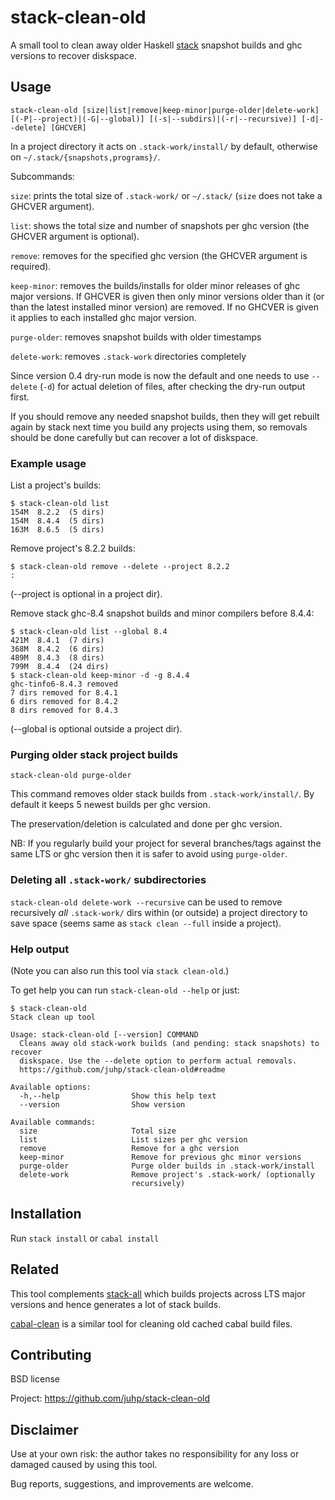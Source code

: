 # stack-clean-old

A small tool to clean away older Haskell [stack](https://docs.haskellstack.org)
snapshot builds and ghc versions to recover diskspace.

## Usage
`stack-clean-old [size|list|remove|keep-minor|purge-older|delete-work] [(-P|--project)|(-G|--global)] [(-s|--subdirs)|(-r|--recursive)] [-d|--delete] [GHCVER]`

In a project directory it acts on `.stack-work/install/` by default,
otherwise on `~/.stack/{snapshots,programs}/`.

Subcommands:

`size`:
    prints the total size of `.stack-work/` or `~/.stack/`
    (`size` does not take a GHCVER argument).

`list`:
    shows the total size and number of snapshots per ghc version
    (the GHCVER argument is optional).

`remove`:
    removes for the specified ghc version (the GHCVER argument is required).

`keep-minor`:
    removes the builds/installs for older minor releases of ghc major versions.
    If GHCVER is given then only minor versions older than it
    (or than the latest installed minor version) are removed.
    If no GHCVER is given it applies to each installed ghc major version.

`purge-older`:
    removes snapshot builds with older timestamps

`delete-work`:
    removes `.stack-work` directories completely

Since version 0.4 dry-run mode is now the default and one needs to use
`--delete` (`-d`) for actual deletion of files,
after checking the dry-run output first.

If you should remove any needed snapshot builds,
then they will get rebuilt again by stack next time you build any projects
using them, so removals should be done carefully
but can recover a lot of diskspace.

### Example usage
List a project's builds:
```ShellSession
$ stack-clean-old list
154M  8.2.2  (5 dirs)
154M  8.4.4  (5 dirs)
163M  8.6.5  (5 dirs)
```
Remove project's 8.2.2 builds:
```ShellSession
$ stack-clean-old remove --delete --project 8.2.2
:
```
(--project is optional in a project dir).

Remove stack ghc-8.4 snapshot builds and minor compilers before 8.4.4:
```ShellSession
$ stack-clean-old list --global 8.4
421M  8.4.1  (7 dirs)
368M  8.4.2  (6 dirs)
489M  8.4.3  (8 dirs)
799M  8.4.4  (24 dirs)
$ stack-clean-old keep-minor -d -g 8.4.4
ghc-tinfo6-8.4.3 removed
7 dirs removed for 8.4.1
6 dirs removed for 8.4.2
8 dirs removed for 8.4.3
```
(--global is optional outside a project dir).

### Purging older stack project builds
```
stack-clean-old purge-older
```
This command removes older stack builds from `.stack-work/install/`.
By default it keeps 5 newest builds per ghc version.

The preservation/deletion is calculated and done per ghc version.

NB: If you regularly build your project for several branches/tags against the same LTS or ghc version then it is safer to avoid using `purge-older`.

### Deleting all `.stack-work/` subdirectories
`stack-clean-old delete-work --recursive` can be used to remove recursively
_all_ `.stack-work/` dirs within (or outside) a project directory to save
space (seems same as `stack clean --full` inside a project).

### Help output
(Note you can also run this tool via `stack clean-old`.)

To get help you can run `stack-clean-old --help` or just:
```ShellSession
$ stack-clean-old
Stack clean up tool

Usage: stack-clean-old [--version] COMMAND
  Cleans away old stack-work builds (and pending: stack snapshots) to recover
  diskspace. Use the --delete option to perform actual removals.
  https://github.com/juhp/stack-clean-old#readme

Available options:
  -h,--help                Show this help text
  --version                Show version

Available commands:
  size                     Total size
  list                     List sizes per ghc version
  remove                   Remove for a ghc version
  keep-minor               Remove for previous ghc minor versions
  purge-older              Purge older builds in .stack-work/install
  delete-work              Remove project's .stack-work/ (optionally
                           recursively)
```

## Installation

Run `stack install` or `cabal install`

## Related
This tool complements
[stack-all](https://hackage.haskell.org/package/stack-all)
which builds projects across LTS major versions and
hence generates a lot of stack builds.

[cabal-clean](https://hackage.haskell.org/package/cabal-clean) is
a similar tool for cleaning old cached cabal build files.

## Contributing
BSD license

Project: <https://github.com/juhp/stack-clean-old>

## Disclaimer
Use at your own risk: the author takes no responsibility for any loss or
damaged caused by using this tool.

Bug reports, suggestions, and improvements are welcome.
